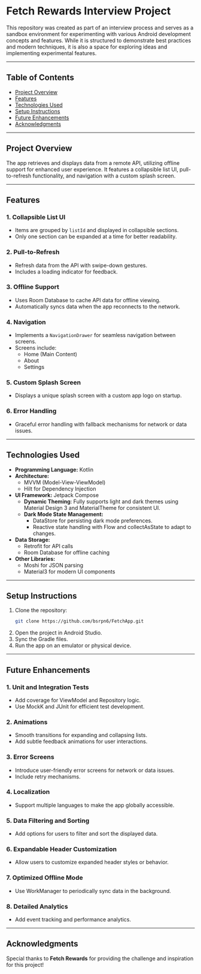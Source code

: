 # Fetch Rewards Interview Project

This repository was created as part of an interview process and serves as a sandbox environment for
experimenting with various Android development concepts and features. While it is structured to
demonstrate best practices and modern techniques, it is also a space for exploring ideas and
implementing experimental features.

---

## Table of Contents

- [Project Overview](#project-overview)
- [Features](#features)
- [Technologies Used](#technologies-used)
- [Setup Instructions](#setup-instructions)
- [Future Enhancements](#future-enhancements)
- [Acknowledgments](#acknowledgments)

---

## Project Overview

The app retrieves and displays data from a remote API, utilizing offline support for enhanced user
experience. It features a collapsible list UI, pull-to-refresh functionality, and navigation with a
custom splash screen.

---

## Features

### 1. **Collapsible List UI**

- Items are grouped by `listId` and displayed in collapsible sections.
- Only one section can be expanded at a time for better readability.

### 2. **Pull-to-Refresh**

- Refresh data from the API with swipe-down gestures.
- Includes a loading indicator for feedback.

### 3. **Offline Support**

- Uses Room Database to cache API data for offline viewing.
- Automatically syncs data when the app reconnects to the network.

### 4. **Navigation**

- Implements a `NavigationDrawer` for seamless navigation between screens.
- Screens include:
    - Home (Main Content)
    - About
    - Settings

### 5. **Custom Splash Screen**

- Displays a unique splash screen with a custom app logo on startup.

### 6. **Error Handling**

- Graceful error handling with fallback mechanisms for network or data issues.

---

## Technologies Used

- **Programming Language:** Kotlin
- **Architecture:**
    - MVVM (Model-View-ViewModel)
    - Hilt for Dependency Injection
- **UI Framework:** Jetpack Compose
    - **Dynamic Theming**: Fully supports light and dark themes using Material Design 3 and
      MaterialTheme for consistent UI.
    - **Dark Mode State Management:**
        - DataStore for persisting dark mode preferences.
        - Reactive state handling with Flow and collectAsState to adapt to changes.
- **Data Storage:**
    - Retrofit for API calls
    - Room Database for offline caching
- **Other Libraries:**
    - Moshi for JSON parsing
    - Material3 for modern UI components

---

## Setup Instructions

1. Clone the repository:
   ```bash
   git clone https://github.com/bsrpn6/FetchApp.git
   ```
2. Open the project in Android Studio.
3. Sync the Gradle files.
4. Run the app on an emulator or physical device.

---

## Future Enhancements

### 1. **Unit and Integration Tests**

- Add coverage for ViewModel and Repository logic.
- Use MockK and JUnit for efficient test development.

### 2. **Animations**

- Smooth transitions for expanding and collapsing lists.
- Add subtle feedback animations for user interactions.

### 3. **Error Screens**

- Introduce user-friendly error screens for network or data issues.
- Include retry mechanisms.

### 4. **Localization**

- Support multiple languages to make the app globally accessible.

### 5. **Data Filtering and Sorting**

- Add options for users to filter and sort the displayed data.

### 6. **Expandable Header Customization**

- Allow users to customize expanded header styles or behavior.

### 7. **Optimized Offline Mode**

- Use WorkManager to periodically sync data in the background.

### 8. **Detailed Analytics**

- Add event tracking and performance analytics.

---

## Acknowledgments

Special thanks to **Fetch Rewards** for providing the challenge and inspiration for this project!